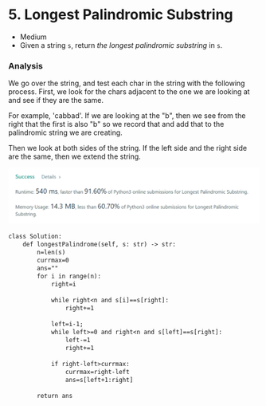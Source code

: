 # 5. Longest Palindromic Substring

* Medium
* Given a string `s`, return _the longest palindromic substring_ in `s`.

### Analysis

We go over the string, and test each char in the string with the following process. First, we look for the chars adjacent to the one we are looking at and see if they are the same.&#x20;

For example, 'cabbad'. If we are looking at the "b", then we see from the right that the first is also "b" so we record that and add that to the palindromic string we are creating.&#x20;

Then we look at both sides of the string. If the left side and the right side are the same, then we extend the string.&#x20;

![](<../.gitbook/assets/image (12) (1) (1) (1) (1).png>)

```
class Solution:
    def longestPalindrome(self, s: str) -> str:
        n=len(s)
        currmax=0
        ans=""
        for i in range(n):
            right=i
            
            while right<n and s[i]==s[right]:
                right+=1
                
            left=i-1;
            while left>=0 and right<n and s[left]==s[right]:
                left-=1
                right+=1
                
            if right-left>currmax:
                currmax=right-left
                ans=s[left+1:right]
            
        return ans 
```
